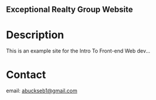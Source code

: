 Exceptional Realty Group Website
----

# Description

This is an example site for the Intro To Front-end Web dev...

# Contact
email: abuckseb1@gmail.com

